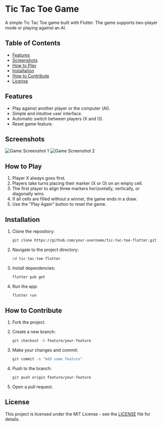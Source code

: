
# Tic Tac Toe Game

A simple Tic Tac Toe game built with Flutter. The game supports two-player mode or playing against an AI.

## Table of Contents

- [Features](#features)
- [Screenshots](#screenshots)
- [How to Play](#how-to-play)
- [Installation](#installation)
- [How to Contribute](#how-to-contribute)
- [License](#license)

## Features

- Play against another player or the computer (AI).
- Simple and intuitive user interface.
- Automatic switch between players (X and O).
- Reset game feature.

## Screenshots

![Game Screenshot 1](tic-tac-toe-game\screenshotes\Screenshot_1725815824.png)
![Game Screenshot 2](path/to/screenshot2.png)

## How to Play

1. Player X always goes first.
2. Players take turns placing their marker (X or O) on an empty cell.
3. The first player to align three markers horizontally, vertically, or diagonally wins.
4. If all cells are filled without a winner, the game ends in a draw.
5. Use the "Play Again" button to reset the game.

## Installation

1. Clone the repository:

    ```bash
    git clone https://github.com/your-username/tic-tac-toe-flutter.git
    ```

2. Navigate to the project directory:

    ```bash
    cd tic-tac-toe-flutter
    ```

3. Install dependencies:

    ```bash
    flutter pub get
    ```

4. Run the app:

    ```bash
    flutter run
    ```

## How to Contribute

1. Fork the project.
2. Create a new branch:

    ```bash
    git checkout -b feature/your-feature
    ```

3. Make your changes and commit:

    ```bash
    git commit -m "Add some feature"
    ```

4. Push to the branch:

    ```bash
    git push origin feature/your-feature
    ```

5. Open a pull request.

## License

This project is licensed under the MIT License - see the [LICENSE](LICENSE) file for details.
